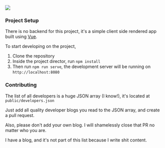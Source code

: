
<img src="https://blogs.engineering/img/header.png" />

### Project Setup

There is no backend for this project, it's a simple client side rendered app built using [Vue](https://vuejs.org).

To start developing on the project,

1. Clone the repository
2. Inside the project director, run `npm install`
3. Then run `npm run serve`, the development server will be running on `http://localhost:8080`

### Contributing

The list of all developers is a huge JSON array (I know!), it's located at `public/developers.json`

Just add all quality developer blogs you read to the JSON array, and create a pull request.

Also, please don't add your own blog. I will shamelessly close that PR no matter who you are.

I have a blog, and it's not part of this list because I write shit content.
